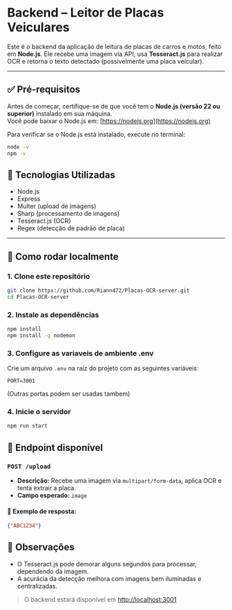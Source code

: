# Backend – Leitor de Placas Veiculares

Este é o backend da aplicação de leitura de placas de carros e motos, feito em **Node.js**. Ele recebe uma imagem via API, usa **Tesseract.js** para realizar OCR e retorna o texto detectado (possivelmente uma placa veicular).

---
## ✅ Pré-requisitos

Antes de começar, certifique-se de que você tem o **Node.js (versão 22 ou superior)** instalado em sua máquina.  
Você pode baixar o Node.js em: [https://nodejs.org](https://nodejs.org)

Para verificar se o Node.js está instalado, execute no terminal:

```bash
node -v
npm -v
```

## 🔧 Tecnologias Utilizadas

- Node.js
- Express
- Multer (upload de imagens)
- Sharp (processamento de imagens)
- Tesseract.js (OCR)
- Regex (detecção de padrão de placa)

---

## 🚀 Como rodar localmente

### 1. Clone este repositório

```bash
git clone https://github.com/Riann472/Placas-OCR-server.git
cd Placas-OCR-server
```

### 2. Instale as dependências

```bash
npm install
npm install -g nodemon
```
### 3. Configure as variaveis de ambiente .env
Crie um arquivo `.env` na raiz do projeto com as seguintes variáveis:

```env
PORT=3001
```
(Outras portas podem ser usadas tambem)

### 4. Inicie o servidor

```bash
npm run start
```

## 📡 Endpoint disponível

### `POST /upload`

- **Descrição:** Recebe uma imagem via `multipart/form-data`, aplica OCR e tenta extrair a placa.
- **Campo esperado:** `image`

#### 🧪 Exemplo de resposta:

```json
{"ABC1234"}
```

## 📌 Observações

- O Tesseract.js pode demorar alguns segundos para processar, dependendo da imagem.
- A acurácia da detecção melhora com imagens bem iluminadas e centralizadas.

> O backend estará disponível em [http://localhost:3001](http://localhost:3001)
